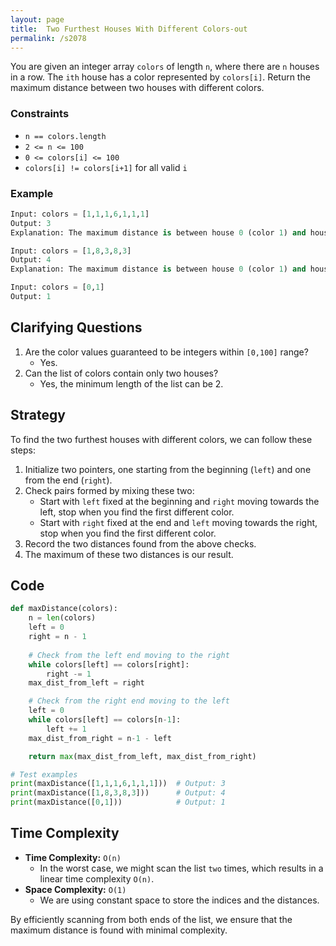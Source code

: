 ```yaml
---
layout: page
title:  Two Furthest Houses With Different Colors-out
permalink: /s2078
---
```


You are given an integer array `colors` of length `n`, where there are `n` houses in a row. The `ith` house has a color represented by `colors[i]`. Return the maximum distance between two houses with different colors.

### Constraints
- `n == colors.length`
- `2 <= n <= 100`
- `0 <= colors[i] <= 100`
- `colors[i] != colors[i+1]` for all valid `i`

### Example
```python
Input: colors = [1,1,1,6,1,1,1]
Output: 3
Explanation: The maximum distance is between house 0 (color 1) and house 3 (color 6).

Input: colors = [1,8,3,8,3]
Output: 4
Explanation: The maximum distance is between house 0 (color 1) and house 4 (color 3).

Input: colors = [0,1]
Output: 1
```

## Clarifying Questions
1. Are the color values guaranteed to be integers within `[0,100]` range?
   - Yes.
2. Can the list of colors contain only two houses?
   - Yes, the minimum length of the list can be 2.

## Strategy

To find the two furthest houses with different colors, we can follow these steps:

1. Initialize two pointers, one starting from the beginning (`left`) and one from the end (`right`).
2. Check pairs formed by mixing these two:
   - Start with `left` fixed at the beginning and `right` moving towards the left, stop when you find the first different color.
   - Start with `right` fixed at the end and `left` moving towards the right, stop when you find the first different color.
3. Record the two distances found from the above checks.
4. The maximum of these two distances is our result.

## Code
```python
def maxDistance(colors):
    n = len(colors)
    left = 0
    right = n - 1
    
    # Check from the left end moving to the right
    while colors[left] == colors[right]:
        right -= 1
    max_dist_from_left = right

    # Check from the right end moving to the left
    left = 0
    while colors[left] == colors[n-1]:
        left += 1
    max_dist_from_right = n-1 - left

    return max(max_dist_from_left, max_dist_from_right)

# Test examples
print(maxDistance([1,1,1,6,1,1,1]))  # Output: 3
print(maxDistance([1,8,3,8,3]))      # Output: 4
print(maxDistance([0,1]))            # Output: 1
```

## Time Complexity

- **Time Complexity:** `O(n)`
  - In the worst case, we might scan the list `two` times, which results in a linear time complexity `O(n)`.
- **Space Complexity:** `O(1)`
  - We are using constant space to store the indices and the distances.

By efficiently scanning from both ends of the list, we ensure that the maximum distance is found with minimal complexity.